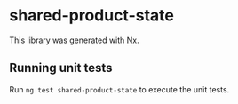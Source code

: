 # shared-product-state

This library was generated with [Nx](https://nx.dev).

## Running unit tests

Run `ng test shared-product-state` to execute the unit tests.
